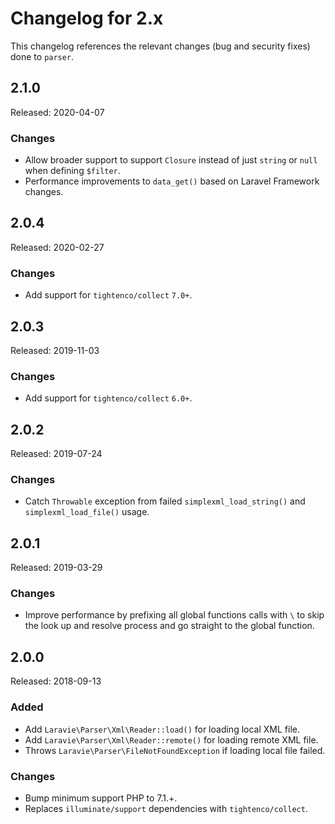 # Changelog for 2.x

This changelog references the relevant changes (bug and security fixes) done to `parser`.

## 2.1.0

Released: 2020-04-07

### Changes

* Allow broader support to support `Closure` instead of just `string` or `null` when defining `$filter`.
* Performance improvements to `data_get()` based on Laravel Framework changes.

## 2.0.4

Released: 2020-02-27

### Changes

* Add support for `tightenco/collect` `7.0+`.

## 2.0.3

Released: 2019-11-03

### Changes

* Add support for `tightenco/collect` `6.0+`.

## 2.0.2

Released: 2019-07-24

### Changes

* Catch `Throwable` exception from failed `simplexml_load_string()` and `simplexml_load_file()` usage.

## 2.0.1

Released: 2019-03-29

### Changes

* Improve performance by prefixing all global functions calls with `\` to skip the look up and resolve process and go straight to the global function.

## 2.0.0

Released: 2018-09-13

### Added

* Add `Laravie\Parser\Xml\Reader::load()` for loading local XML file.
* Add `Laravie\Parser\Xml\Reader::remote()` for loading remote XML file.
* Throws `Laravie\Parser\FileNotFoundException` if loading local file failed.

### Changes

* Bump minimum support PHP to 7.1.+.
* Replaces `illuminate/support` dependencies with `tightenco/collect`.

